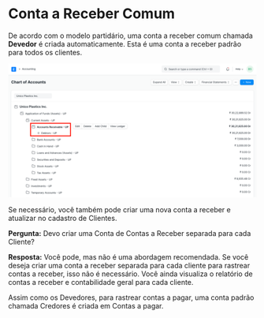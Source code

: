 # Conta a Receber Comum



De acordo com o modelo partidário, uma conta a receber comum chamada **Devedor** é criada automaticamente. Esta é uma conta a receber padrão para todos os clientes.


![Permissão de função](/files/common-receivable.png)


Se necessário, você também pode criar uma nova conta a receber e atualizar no cadastro de Clientes.


**Pergunta:** Devo criar uma Conta de Contas a Receber separada para cada Cliente?


**Resposta:** Você pode, mas não é uma abordagem recomendada. Se você deseja criar uma conta a receber separada para cada cliente para rastrear contas a receber, isso não é necessário. Você ainda visualiza o relatório de contas a receber e contabilidade geral para cada cliente.


Assim como os Devedores, para rastrear contas a pagar, uma conta padrão chamada Credores é criada em Contas a pagar.



